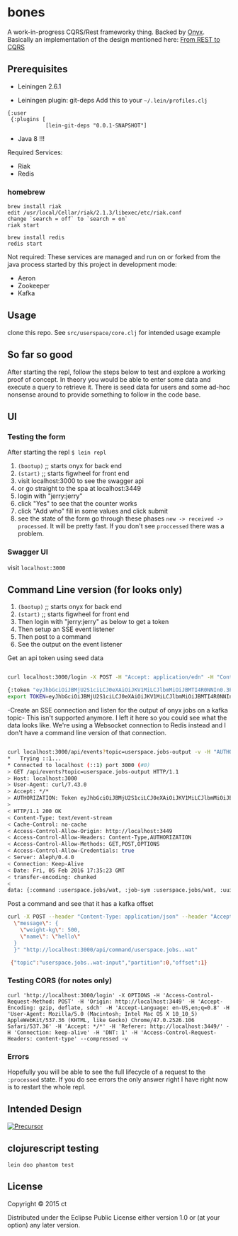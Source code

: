 # bones

A work-in-progress CQRS/Rest frameworky thing. Backed by [Onyx](https://github.com/onyx-platform/onyx).
Basically an implementation of the design mentioned here: [From REST to CQRS](https://www.youtube.com/watch?v=qDNPQo9UmJA)

## Prerequisites

- Leiningen 2.6.1

- Leiningen plugin: git-deps
Add this to your `~/.lein/profiles.clj`
```
{:user
 {:plugins [
            [lein-git-deps "0.0.1-SNAPSHOT"]
```

- Java 8 !!!


Required Services:
- Riak
- Redis

### homebrew

    brew install riak
    edit /usr/local/Cellar/riak/2.1.3/libexec/etc/riak.conf
    change `search = off` to `search = on`
    riak start

    brew install redis
    redis start

Not required:
These services are managed and run on or forked from the java process started by
this project in development mode:
- Aeron
- Zookeeper
- Kafka


## Usage

clone this repo.
See `src/userspace/core.clj` for intended usage example


## So far so good
After starting the repl, follow the steps below to test and explore a working
proof of concept. In theory you would be able to enter some data and execute a
query to retrieve it. There is seed data for users and some ad-hoc nonsense
around to provide something to follow in the code base.


## UI
### Testing the form
After starting the repl
`$ lein repl`

1. `(bootup)` ;; starts onyx for back end
2. `(start)` ;; starts figwheel for front end
3. visit localhost:3000 to see the swagger api
4. or go straight to the spa at localhost:3449
5. login with "jerry:jerry"
6. click "Yes" to see that the counter works
7. click "Add who" fill in some values and click submit
8. see the state of the form go through these phases `new -> received -> processed`. It will be pretty fast. If you don't see `proccessed` there was a problem.

### Swagger UI

visit `localhost:3000`


## Command Line version (for looks only)

1. `(bootup)` ;; starts onyx for back end
2. `(start)` ;; starts figwheel for front end
3. Then login with "jerry:jerry" as below to get a token
4. Then setup an SSE event listener
5. Then post to a command
6. See the output on the event listener

Get an api token using seed data
```bash

curl localhost:3000/login -X POST -H "Accept: application/edn" -H "Content-Type: application/edn" -d '{:username "jerry" :password "jerry"}'

{:token "eyJhbGciOiJBMjU2S1ciLCJ0eXAiOiJKV1MiLCJlbmMiOiJBMTI4R0NNIn0.3P4Xc_6tWAvituAEjfoL_E6XQBdMj-dj.k5y63h1m8TaEq9z4.mGHxq44UDhdGImxa3uGePgH24PNp_FqNhPhesogii2McEEQUInOoW6z4geyoz7AMsp6YrXlakQ.zdCqFcxi6vcYDXayi-RmpQ"}
export TOKEN=eyJhbGciOiJBMjU2S1ciLCJ0eXAiOiJKV1MiLCJlbmMiOiJBMTI4R0NNIn0.3P4Xc_6tWAvituAEjfoL_E6XQBdMj-dj.k5y63h1m8TaEq9z4.mGHxq44UDhdGImxa3uGePgH24PNp_FqNhPhesogii2McEEQUInOoW6z4geyoz7AMsp6YrXlakQ.zdCqFcxi6vcYDXayi-RmpQ
```

-Create an SSE connection and listen for the output of onyx jobs on a kafka topic-
This isn't supported anymore. I left it here so you could see what the data
looks like. We're using a Websocket connection to Redis instead and I don't have
a command line version of that connection.

```bash

curl localhost:3000/api/events?topic=userspace.jobs-output -v -H "AUTHORIZATION: Token ${TOKEN}"
*   Trying ::1...
* Connected to localhost (::1) port 3000 (#0)
> GET /api/events?topic=userspace.jobs-output HTTP/1.1
> Host: localhost:3000
> User-Agent: curl/7.43.0
> Accept: */*
> AUTHORIZATION: Token eyJhbGciOiJBMjU2S1ciLCJ0eXAiOiJKV1MiLCJlbmMiOiJBMTI4R0NNIn0.viPsYU4tiIbiMw8cWG2K_XxvrWxPd3-4.gd1yeetv-_LfhOG5.tcVTc6dTcZMjTja6MrAbSS7rzYtlnJr4ddrG6NggaImemUROMmHjTKwhGybqAaYYbgf42K4vfw.16eGt0IpAW1Y_FleXdBtyg
>
< HTTP/1.1 200 OK
< Content-Type: text/event-stream
< Cache-Control: no-cache
< Access-Control-Allow-Origin: http://localhost:3449
< Access-Control-Allow-Headers: Content-Type,AUTHORIZATION
< Access-Control-Allow-Methods: GET,POST,OPTIONS
< Access-Control-Allow-Credentials: true
< Server: Aleph/0.4.0
< Connection: Keep-Alive
< Date: Fri, 05 Feb 2016 17:35:23 GMT
< transfer-encoding: chunked
<
data: {:command :userspace.jobs/wat, :job-sym :userspace.jobs/wat, :uuid nil, :output {:a "a hammer"}, :input {:weight-kg 500, :name "hello"}}

```

Post a command and see that it has a kafka offset
```bash
curl -X POST --header "Content-Type: application/json" --header "Accept: application/json" --header "AUTHORIZATION: Token ${TOKEN}" -d "{
  \"message\": {
    \"weight-kg\": 500,
    \"name\": \"hello\"
  }
  }" "http://localhost:3000/api/command/userspace.jobs..wat"

 {"topic":"userspace.jobs..wat-input","partition":0,"offset":1}

```

### Testing CORS (for notes only)
```
curl 'http://localhost:3000/login' -X OPTIONS -H 'Access-Control-Request-Method: POST' -H 'Origin: http://localhost:3449' -H 'Accept-Encoding: gzip, deflate, sdch' -H 'Accept-Language: en-US,en;q=0.8' -H 'User-Agent: Mozilla/5.0 (Macintosh; Intel Mac OS X 10_10_5) AppleWebKit/537.36 (KHTML, like Gecko) Chrome/47.0.2526.106 Safari/537.36' -H 'Accept: */*' -H 'Referer: http://localhost:3449/' -H 'Connection: keep-alive' -H 'DNT: 1' -H 'Access-Control-Request-Headers: content-type' --compressed -v
```

### Errors

Hopefully you will be able to see the full lifecycle of a
request to the `:processed` state. If you do see errors the only answer right I
have right now is to restart the whole repl.



## Intended Design
[![Precursor](https://precursorapp.com/document/Bones-Intended-Architecture-17592202986237.svg?auth-token=)](https://precursorapp.com/document/Bones-Intended-Architecture-17592202986237)




## clojurescript testing

    lein doo phantom test


## License

Copyright © 2015 ct

Distributed under the Eclipse Public License either version 1.0 or (at
your option) any later version.
